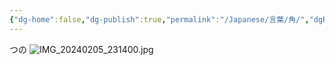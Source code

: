 ```yaml
---
{"dg-home":false,"dg-publish":true,"permalink":"/Japanese/言葉/角/","dgPassFrontmatter":true}
---
```



つの
![IMG_20240205_231400.jpg](/img/user/998%20resources/%E8%91%AC%E9%80%81%E3%81%AE%E3%83%95%E3%83%AA%E3%83%BC%E3%83%AC%E3%83%B3/IMG_20240205_231400.jpg)
